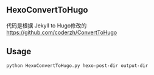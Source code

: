 HexoConvertToHugo
-----------------

代码是根据 Jekyll to Hugo修改的   
https://github.com/coderzh/ConvertToHugo


Usage
---------
```
python HexoConvertToHugo.py hexo-post-dir output-dir
```